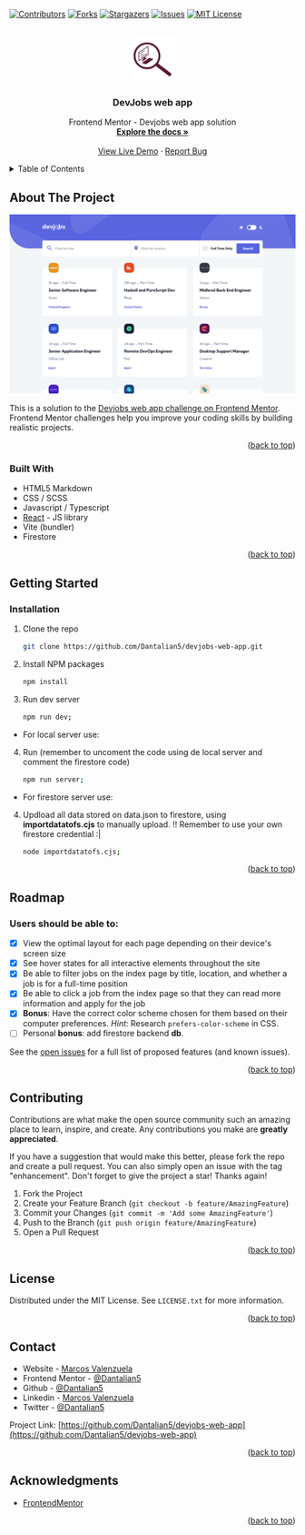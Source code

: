 <!-- Improved compatibility of back to top link: See: https://github.com/othneildrew/Best-README-Template/pull/73 -->

<a name="readme-top"></a>

<!--
*** Thanks for checking out the Best-README-Template. If you have a suggestion
*** that would make this better, please fork the repo and create a pull request
*** or simply open an issue with the tag "enhancement".
*** Don't forget to give the project a star!
*** Thanks again! Now go create something AMAZING! :D
-->

<!-- PROJECT SHIELDS -->
<!--
*** I'm using markdown "reference style" links for readability.
*** Reference links are enclosed in brackets [ ] instead of parentheses ( ).
*** See the bottom of this document for the declaration of the reference variables
*** for contributors-url, forks-url, etc. This is an optional, concise syntax you may use.
*** https://www.markdownguide.org/basic-syntax/#reference-style-links
-->

[![Contributors][contributors-shield]][contributors-url]
[![Forks][forks-shield]][forks-url]
[![Stargazers][stars-shield]][stars-url]
[![Issues][issues-shield]][issues-url]
[![MIT License][license-shield]][license-url]

<!-- PROJECT LOGO -->
<br />
<div align="center">
  <a href="https://github.com/Dantalian5/devjobs-web-app">
    <img src="./public/favicon/icon.png" alt="Logo" width="80" height="80">
  </a>

<h3 align="center">DevJobs web app</h3>

  <p align="center">
    Frontend Mentor - Devjobs web app solution
    <br />
    <a href="https://github.com/Dantalian5/devjobs-web-app"><strong>Explore the docs »</strong></a>
    <br />
    <br />
    <a href="https://github.com/Dantalian5/devjobs-web-app">View Live Demo</a>
    ·
    <a href="https://github.com/Dantalian5/devjobs-web-app/issues">Report Bug</a>
  </p>
</div>

<!-- TABLE OF CONTENTS -->
<details>
  <summary>Table of Contents</summary>
  <ol>
    <li>
      <a href="#about-the-project">About The Project</a>
      <ul>
        <li><a href="#built-with">Built With</a></li>
      </ul>
    </li>
    <li>
      <a href="#getting-started">Getting Started</a>
      <ul>
        <li><a href="#installation">Installation</a></li>
      </ul>
    </li>
    <li><a href="#roadmap">Roadmap</a></li>
    <li><a href="#contributing">Contributing</a></li>
    <li><a href="#license">License</a></li>
    <li><a href="#contact">Contact</a></li>
    <li><a href="#acknowledgments">Acknowledgments</a></li>
  </ol>
</details>

<!-- ABOUT THE PROJECT -->

## About The Project

[![Product Name Screen Shot][product-screenshot]](images/screenshot.png)

This is a solution to the [Devjobs web app challenge on Frontend Mentor](https://www.frontendmentor.io/challenges/devjobs-web-app-HuvC_LP4l). Frontend Mentor challenges help you improve your coding skills by building realistic projects.

<p align="right">(<a href="#readme-top">back to top</a>)</p>

### Built With

- HTML5 Markdown
- CSS / SCSS
- Javascript / Typescript
- [React](https://reactjs.org/) - JS library
- Vite (bundler)
- Firestore

<p align="right">(<a href="#readme-top">back to top</a>)</p>

<!-- GETTING STARTED -->

## Getting Started

### Installation

1. Clone the repo
   ```sh
   git clone https://github.com/Dantalian5/devjobs-web-app.git
   ```
2. Install NPM packages
   ```sh
   npm install
   ```
3. Run dev server
   ```sh
   npm run dev;
   ```

- For local server use:

4.  Run (remember to uncoment the code using de local server and comment the firestore code)
    ```sh
    npm run server;
    ```

- For firestore server use:

4.  Updload all data stored on data.json to firestore, using **importdatatofs.cjs** to manually upload. !! Remember to use your own firestore credential :|
    ```sh
    node importdatatofs.cjs;
    ```

<p align="right">(<a href="#readme-top">back to top</a>)</p>

<!-- USAGE EXAMPLES -->

<!-- ROADMAP -->

## Roadmap

### Users should be able to:

- [x] View the optimal layout for each page depending on their device's screen size
- [x] See hover states for all interactive elements throughout the site
- [x] Be able to filter jobs on the index page by title, location, and whether a job is for a full-time position
- [x] Be able to click a job from the index page so that they can read more information and apply for the job
- [x] **Bonus**: Have the correct color scheme chosen for them based on their computer preferences. _Hint_: Research `prefers-color-scheme` in CSS.
- [ ] Personal **bonus**: add firestore backend **db**.

See the [open issues](https://github.com/Dantalian5/devjobs-web-app/issues) for a full list of proposed features (and known issues).

<p align="right">(<a href="#readme-top">back to top</a>)</p>

<!-- CONTRIBUTING -->

## Contributing

Contributions are what make the open source community such an amazing place to learn, inspire, and create. Any contributions you make are **greatly appreciated**.

If you have a suggestion that would make this better, please fork the repo and create a pull request. You can also simply open an issue with the tag "enhancement".
Don't forget to give the project a star! Thanks again!

1. Fork the Project
2. Create your Feature Branch (`git checkout -b feature/AmazingFeature`)
3. Commit your Changes (`git commit -m 'Add some AmazingFeature'`)
4. Push to the Branch (`git push origin feature/AmazingFeature`)
5. Open a Pull Request

<p align="right">(<a href="#readme-top">back to top</a>)</p>

<!-- LICENSE -->

## License

Distributed under the MIT License. See `LICENSE.txt` for more information.

<p align="right">(<a href="#readme-top">back to top</a>)</p>

<!-- CONTACT -->

## Contact

- Website - [Marcos Valenzuela](https://marcosvalenzuela.netlify.app)
- Frontend Mentor - [@Dantalian5](https://www.frontendmentor.io/profile/Dantalian5)
- Github - [@Dantalian5](https://github.com/Dantalian5)
- Linkedin - [Marcos Valenzuela](https://www.linkedin.com/in/marcos-valenzuela-coding)
- Twitter - [@Dantalian5](https://www.twitter.com/Dantalian5)

Project Link: [https://github.com/Dantalian5/devjobs-web-app](https://github.com/Dantalian5/devjobs-web-app)

<p align="right">(<a href="#readme-top">back to top</a>)</p>

<!-- ACKNOWLEDGMENTS -->

## Acknowledgments

- [FrontendMentor](www.frontendmentor.io)

<p align="right">(<a href="#readme-top">back to top</a>)</p>

<!-- MARKDOWN LINKS & IMAGES -->
<!-- https://www.markdownguide.org/basic-syntax/#reference-style-links -->

[contributors-shield]: https://img.shields.io/github/contributors/Dantalian5/devjobs-web-app.svg?style=for-the-badge
[contributors-url]: https://github.com/Dantalian5/devjobs-web-app/graphs/contributors
[forks-shield]: https://img.shields.io/github/forks/Dantalian5/devjobs-web-app.svg?style=for-the-badge
[forks-url]: https://github.com/Dantalian5/devjobs-web-app/network/members
[stars-shield]: https://img.shields.io/github/stars/Dantalian5/devjobs-web-app.svg?style=for-the-badge
[stars-url]: https://github.com/Dantalian5/devjobs-web-app/stargazers
[issues-shield]: https://img.shields.io/github/issues/Dantalian5/devjobs-web-app.svg?style=for-the-badge
[issues-url]: https://github.com/Dantalian5/devjobs-web-app/issues
[license-shield]: https://img.shields.io/github/license/Dantalian5/devjobs-web-app.svg?style=for-the-badge
[license-url]: https://github.com/Dantalian5/devjobs-web-app/blob/master/LICENSE.txt
[linkedin-shield]: https://img.shields.io/badge/-LinkedIn-black.svg?style=for-the-badge&logo=linkedin&colorB=555
[linkedin-url]: https://linkedin.com/in/linkedin_username
[product-screenshot]: images/screenshot.png
[React.js]: https://img.shields.io/badge/React-20232A?style=for-the-badge&logo=react&logoColor=61DAFB
[React-url]: https://reactjs.org/
